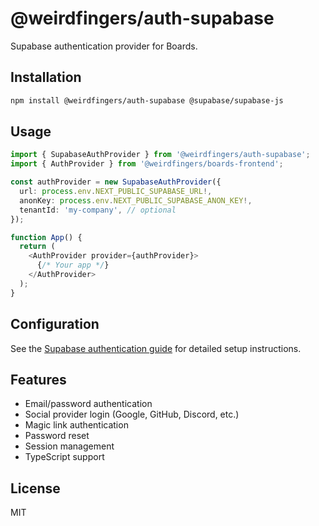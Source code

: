 # @weirdfingers/auth-supabase

Supabase authentication provider for Boards.

## Installation

```bash
npm install @weirdfingers/auth-supabase @supabase/supabase-js
```

## Usage

```typescript
import { SupabaseAuthProvider } from '@weirdfingers/auth-supabase';
import { AuthProvider } from '@weirdfingers/boards-frontend';

const authProvider = new SupabaseAuthProvider({
  url: process.env.NEXT_PUBLIC_SUPABASE_URL!,
  anonKey: process.env.NEXT_PUBLIC_SUPABASE_ANON_KEY!,
  tenantId: 'my-company', // optional
});

function App() {
  return (
    <AuthProvider provider={authProvider}>
      {/* Your app */}
    </AuthProvider>
  );
}
```

## Configuration

See the [Supabase authentication guide](https://docs.weirdfingers.dev/auth/providers/supabase) for detailed setup instructions.

## Features

- Email/password authentication
- Social provider login (Google, GitHub, Discord, etc.)
- Magic link authentication
- Password reset
- Session management
- TypeScript support

## License

MIT